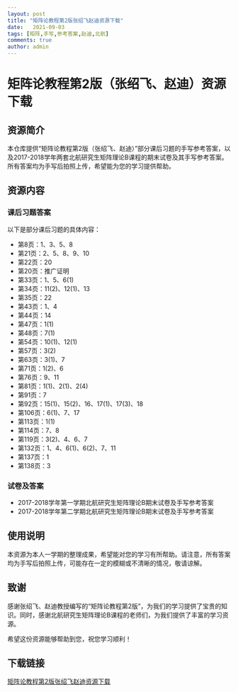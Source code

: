 ```yaml
---
layout: post
title: "矩阵论教程第2版张绍飞赵迪资源下载"
date:   2021-09-03
tags: [矩阵,手写,参考答案,赵迪,北航]
comments: true
author: admin
---
```

# 矩阵论教程第2版（张绍飞、赵迪）资源下载

## 资源简介

本仓库提供“矩阵论教程第2版（张绍飞、赵迪）”部分课后习题的手写参考答案，以及2017-2018学年两套北航研究生矩阵理论B课程的期末试卷及其手写参考答案。所有答案均为手写后拍照上传，希望能为您的学习提供帮助。

## 资源内容

### 课后习题答案

以下是部分课后习题的具体内容：

- 第8页：1、3、5、8
- 第21页：2、5、8、9、10
- 第22页：20
- 第20页：推广证明
- 第33页：1、5、6(1)
- 第34页：11(2)、12(1)、13
- 第35页：22
- 第43页：1、4
- 第44页：14
- 第47页：1(1)
- 第48页：7(1)
- 第54页：10(1)、12(1)
- 第57页：3(2)
- 第63页：3(1)、7
- 第71页：1(2)、6
- 第76页：9、11
- 第81页：1(1)、2(1)、2(4)
- 第91页：7
- 第92页：15(1)、15(2)、16、17(1)、17(3)、18
- 第106页：6(1)、7、17
- 第113页：1(1)
- 第114页：7、8
- 第119页：3(2)、4、6、7
- 第132页：1、4、6(1)、6(2)、7、11
- 第137页：1
- 第138页：3

### 试卷及答案

- 2017-2018学年第一学期北航研究生矩阵理论B期末试卷及手写参考答案
- 2017-2018学年第二学期北航研究生矩阵理论B期末试卷及手写参考答案

## 使用说明

本资源为本人一学期的整理成果，希望能对您的学习有所帮助。请注意，所有答案均为手写后拍照上传，可能存在一定的模糊或不清晰的情况，敬请谅解。

## 致谢

感谢张绍飞、赵迪教授编写的“矩阵论教程第2版”，为我们的学习提供了宝贵的知识。同时，感谢北航研究生矩阵理论B课程的老师们，为我们提供了丰富的学习资源。

希望这份资源能够帮助到您，祝您学习顺利！

## 下载链接

[矩阵论教程第2版张绍飞赵迪资源下载](https://pan.quark.cn/s/d6c212bdcc88)